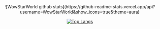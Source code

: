 
<!--
**WowStarWorld/WowStarWorld** is a ✨ _special_ ✨ repository because its `README.md` (this file) appears on your GitHub profile.

Here are some ideas to get you started:

- 🔭 I’m currently working on ...
- 🌱 I’m currently learning ...
- 👯 I’m looking to collaborate on ...
- 🤔 I’m looking for help with ...
- 💬 Ask me about ...
- 📫 How to reach me: ...
- 😄 Pronouns: ...
- ⚡ Fun fact: ...
-->
<center>
![WowStarWorld github stats](https://github-readme-stats.vercel.app/api?username=WowStarWorld&show_icons=true&theme=aura)

[![Top Langs](https://github-readme-stats.vercel.app/api/top-langs/?username=WowStarWorld&theme=aura)](https://github.com/WowStarWorld)
</center>
